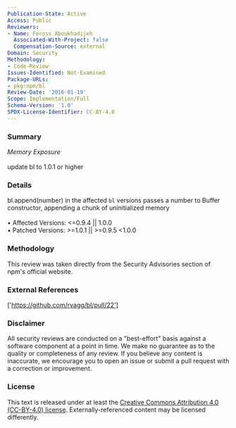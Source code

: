 ```yaml
---
Publication-State: Active
Access: Public
Reviewers:
- Name: Feross Aboukhadijeh
  Associated-With-Project: false
  Compensation-Source: external
Domain: Security
Methodology:
- Code-Review
Issues-Identified: Not-Examined
Package-URLs:
- pkg:npm/bl
Review-Date: '2016-01-19'
Scope: Implementation/Full
Schema-Version: '1.0'
SPDX-License-Identifier: CC-BY-4.0
---
```

### Summary
*Memory Exposure*<br><br>update bl to 1.0.1 or higher
### Details
bl.append(number) in the affected `bl` versions passes a number to Buffer constructor, appending a chunk of uninitialized memory
<br><br>• Affected Versions: <=0.9.4 || 1.0.0
<br>• Patched Versions: >=1.0.1 || >=0.9.5 <1.0.0
### Methodology
This review was taken directly from the Security Advisories section of npm's official website.
### External References
['https://github.com/rvagg/bl/pull/22']
### Disclaimer
All security reviews are conducted on a "best-effort" basis against a software component at a point in time. We make no guarantee as to the quality or completeness of any review. If you believe any content is inaccurate, we encourage you to open an issue or submit a pull request with a correction or improvement.
### License
This text is released under at least the [Creative Commons Attribution 4.0 (CC-BY-4.0) license](https://creativecommons.org/licenses/by/4.0/legalcode.txt). Externally-referenced content may be licensed differently.
